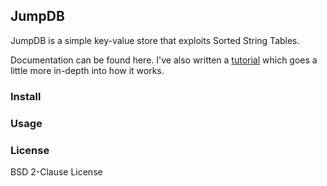 ## JumpDB

JumpDB is a simple key-value store that exploits Sorted String Tables. 

Documentation can be found here. I've also written a [tutorial](https://navyazaveri.github.io/algorithms/2020/01/12/write-a-kv-store-from-scratch.html)   which goes a little more in-depth into how it works.

### Install  



### Usage 


### License 
BSD 2-Clause License
